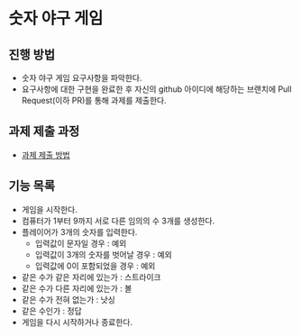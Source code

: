 # 숫자 야구 게임
## 진행 방법
* 숫자 야구 게임 요구사항을 파악한다.
* 요구사항에 대한 구현을 완료한 후 자신의 github 아이디에 해당하는 브랜치에 Pull Request(이하 PR)를 통해 과제를 제출한다.

## 과제 제출 과정
* [과제 제출 방법](https://github.com/next-step/nextstep-docs/tree/master/precourse)

## 기능 목록
- 게임을 시작한다.
- 컴퓨터가 1부터 9까지 서로 다른 임의의 수 3개를 생성한다.
- 플레이어가 3개의 숫자를 입력한다.
  - 입력값이 문자일 경우 : 예외
  - 입력값이 3개의 숫자를 벗어날 경우 : 예외
  - 입력값에 0이 포함되었을 경우 : 예외
- 같은 수가 같은 자리에 있는가 : 스트라이크
- 같은 수가 다른 자리에 있는가 : 볼
- 같은 수가 전혀 없는가 : 낫싱
- 같은 수인가 : 정답
- 게임을 다시 시작하거나 종료한다.